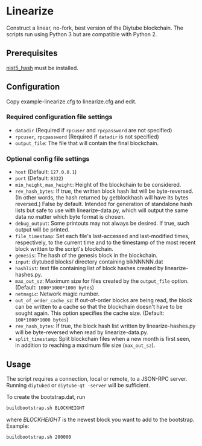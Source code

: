 # Linearize
Construct a linear, no-fork, best version of the Diytube blockchain. The scripts
run using Python 3 but are compatible with Python 2.

## Prerequisites

[nist5_hash](https://github.com/diytube-crypto/nist5_hash) must be installed.

## Configuration

Copy example-linearize.cfg to linearize.cfg and edit.

### Required configuration file settings
* `datadir` (Required if `rpcuser` and `rpcpassword` are not specified)
* `rpcuser`, `rpcpassword` (Required if `datadir` is not specified)
* `output_file`: The file that will contain the final blockchain.

### Optional config file settings
* `host`  (Default: `127.0.0.1`)
* `port`  (Default: `8332`)
* `min_height`, `max_height`: Height of the blockchain to be considered.
* `rev_hash_bytes`: If true, the written block hash list will be byte-reversed. (In other words, the hash returned by getblockhash will have its bytes reversed.) False by default. Intended for generation of standalone hash lists but safe to use with linearize-data.py, which will output the same data no matter which byte format is chosen.
* `debug_output`: Some printouts may not always be desired. If true, such output will be printed.
* `file_timestamp`: Set each file's last-accessed and last-modified times, respectively, to the current time and to the timestamp of the most recent block written to the script's blockchain.
* `genesis`: The hash of the genesis block in the blockchain.
* `input`: diytubed blocks/ directory containing blkNNNNN.dat
* `hashlist`: text file containing list of block hashes created by linearize-hashes.py.
* `max_out_sz`: Maximum size for files created by the `output_file` option. (Default: `1000*1000*1000 bytes`)
* `netmagic`: Network magic number.
* `out_of_order_cache_sz`: If out-of-order blocks are being read, the block can be written to a cache so that the blockchain doesn't have to be sought again. This option specifies the cache size. (Default: `100*1000*1000 bytes`)
* `rev_hash_bytes`: If true, the block hash list written by linearize-hashes.py will be byte-reversed when read by linearize-data.py.
* `split_timestamp`: Split blockchain files when a new month is first seen, in addition to reaching a maximum 
file size (`max_out_sz`).

## Usage

The script requires a connection, local or remote, to a JSON-RPC server. Running `diytubed` or `diytube-qt -server` will be sufficient.

To create the bootstrap.dat, run

``` bash
buildbootstrap.sh BLOCKHEIGHT
```

where _BLOCKHEIGHT_ is the newest block you want to add to the bootstrap. Example:

``` bash
buildbootstrap.sh 200000
```
